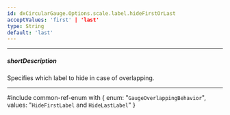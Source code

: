 ```yaml
---
id: dxCircularGauge.Options.scale.label.hideFirstOrLast
acceptValues: 'first' | 'last'
type: String
default: 'last'
---
```

---
##### shortDescription
Specifies which label to hide in case of overlapping.

---
#include common-ref-enum with {
    enum: "`GaugeOverlappingBehavior`",
    values: "`HideFirstLabel` and `HideLastLabel`"
}